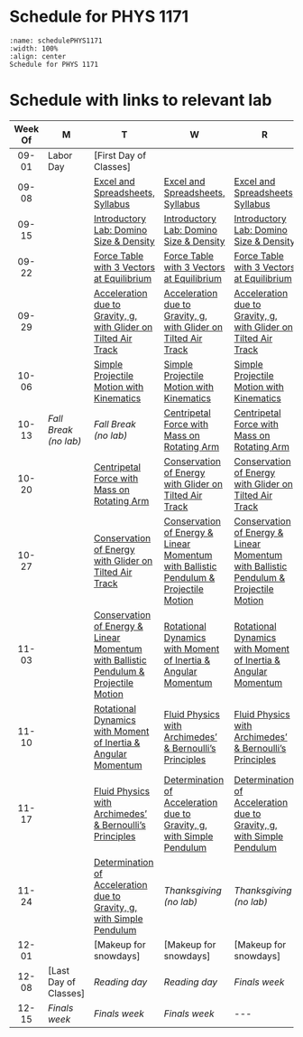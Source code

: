 # Schedule for PHYS 1171

```{figure} ScheduleFigures/2025_Fall_LabSchedulePrintout_1171L_simplified.jpg
:name: schedulePHYS1171
:width: 100%
:align: center
Schedule for PHYS 1171
```

# Schedule with links to relevant lab

| Week Of | M                                                                 | T                                                                 | W                                                                 | R                                                                 | F                                                                 |
|:-------:|-------------------------------------------------------------------|-------------------------------------------------------------------|-------------------------------------------------------------------|-------------------------------------------------------------------|-------------------------------------------------------------------|
| 09-01   | Labor Day                                                         | [First Day of Classes]                                            |                                                                   |                                                                   |                                                                   |
| 09-08   |                                                                   | [Excel and Spreadsheets, Syllabus](https://angelabi.github.io/GenPhysLaboratory/Intro/DataAcquisition.html) | [Excel and Spreadsheets, Syllabus](https://angelabi.github.io/GenPhysLaboratory/Intro/DataAcquisition.html) | [Excel and Spreadsheets, Syllabus](https://angelabi.github.io/GenPhysLaboratory/Intro/DataAcquisition.html) |                                                                   |
| 09-15   |                                                                   | [Introductory Lab: Domino Size & Density](https://angelabi.github.io/GenPhysLaboratory/ExperimentsGenPhysI/IntroLab.html) | [Introductory Lab: Domino Size & Density](https://angelabi.github.io/GenPhysLaboratory/ExperimentsGenPhysI/IntroLab.html) | [Introductory Lab: Domino Size & Density](https://angelabi.github.io/GenPhysLaboratory/ExperimentsGenPhysI/IntroLab.html) |                                                                   |
| 09-22   |                                                                   | [Force Table with 3 Vectors at Equilibrium](https://angelabi.github.io/GenPhysLaboratory/ExperimentsGenPhysI/VectorTable.html) | [Force Table with 3 Vectors at Equilibrium](https://angelabi.github.io/GenPhysLaboratory/ExperimentsGenPhysI/VectorTable.html) | [Force Table with 3 Vectors at Equilibrium](https://angelabi.github.io/GenPhysLaboratory/ExperimentsGenPhysI/VectorTable.html) |                                                                   |
| 09-29   |                                                                   | [Acceleration due to Gravity, g, with Glider on Tilted Air Track](https://angelabi.github.io/GenPhysLaboratory/ExperimentsGenPhysI/AccGTrack.html) | [Acceleration due to Gravity, g, with Glider on Tilted Air Track](https://angelabi.github.io/GenPhysLaboratory/ExperimentsGenPhysI/AccGTrack.html) | [Acceleration due to Gravity, g, with Glider on Tilted Air Track](https://angelabi.github.io/GenPhysLaboratory/ExperimentsGenPhysI/AccGTrack.html) |                                                                   |
| 10-06   |                                                                   | [Simple Projectile Motion with Kinematics](https://angelabi.github.io/GenPhysLaboratory/ExperimentsGenPhysI/SimpleProjectile.html) | [Simple Projectile Motion with Kinematics](https://angelabi.github.io/GenPhysLaboratory/ExperimentsGenPhysI/SimpleProjectile.html) | [Simple Projectile Motion with Kinematics](https://angelabi.github.io/GenPhysLaboratory/ExperimentsGenPhysI/SimpleProjectile.html) |                                                                   |
| 10-13   | *Fall Break <br>(no lab)*                                         | *Fall Break <br>(no lab)*                                         | [Centripetal Force with Mass on Rotating Arm](https://angelabi.github.io/GenPhysLaboratory/ExperimentsGenPhysI/CentripetalForce.html) | [Centripetal Force with Mass on Rotating Arm](https://angelabi.github.io/GenPhysLaboratory/ExperimentsGenPhysI/CentripetalForce.html) |                                                                   |
| 10-20   |                                                                   | [Centripetal Force with Mass on Rotating Arm](https://angelabi.github.io/GenPhysLaboratory/ExperimentsGenPhysI/CentripetalForce.html) | [Conservation of Energy with Glider on Tilted Air Track](https://angelabi.github.io/GenPhysLaboratory/ExperimentsGenPhysI/ConsEnTrack.html) | [Conservation of Energy with Glider on Tilted Air Track](https://angelabi.github.io/GenPhysLaboratory/ExperimentsGenPhysI/ConsEnTrack.html) |                                                                   |
| 10-27   |                                                                   | [Conservation of Energy with Glider on Tilted Air Track](https://angelabi.github.io/GenPhysLaboratory/ExperimentsGenPhysI/ConsEnTrack.html) | [Conservation of Energy & Linear Momentum with Ballistic Pendulum & Projectile Motion](https://angelabi.github.io/GenPhysLaboratory/ExperimentsGenPhysI/BallisticPendulum.html) | [Conservation of Energy & Linear Momentum with Ballistic Pendulum & Projectile Motion](https://angelabi.github.io/GenPhysLaboratory/ExperimentsGenPhysI/BallisticPendulum.html) |                                                                   |
| 11-03   |                                                                   | [Conservation of Energy & Linear Momentum with Ballistic Pendulum & Projectile Motion](https://angelabi.github.io/GenPhysLaboratory/ExperimentsGenPhysI/BallisticPendulum.html) | [Rotational Dynamics with Moment of Inertia & Angular Momentum](https://angelabi.github.io/GenPhysLaboratory/ExperimentsGenPhysI/RotationalMotion.html) | [Rotational Dynamics with Moment of Inertia & Angular Momentum](https://angelabi.github.io/GenPhysLaboratory/ExperimentsGenPhysI/RotationalMotion.html) |                                                                   |
| 11-10   |                                                                   | [Rotational Dynamics with Moment of Inertia & Angular Momentum](https://angelabi.github.io/GenPhysLaboratory/ExperimentsGenPhysI/RotationalMotion.html) | [Fluid Physics with Archimedes’ & Bernoulli’s Principles](https://angelabi.github.io/GenPhysLaboratory/ExperimentsGenPhysI/Fluids.html) | [Fluid Physics with Archimedes’ & Bernoulli’s Principles](https://angelabi.github.io/GenPhysLaboratory/ExperimentsGenPhysI/Fluids.html) |                                                                   |
| 11-17   |                                                                   | [Fluid Physics with Archimedes’ & Bernoulli’s Principles](https://angelabi.github.io/GenPhysLaboratory/ExperimentsGenPhysI/Fluids.html) | [Determination of Acceleration due to Gravity, g, with Simple Pendulum](https://angelabi.github.io/GenPhysLaboratory/ExperimentsGenPhysI/Pendulum.html) | [Determination of Acceleration due to Gravity, g, with Simple Pendulum](https://angelabi.github.io/GenPhysLaboratory/ExperimentsGenPhysI/Pendulum.html) |                                                                   |
| 11-24   |                                                                   | [Determination of Acceleration due to Gravity, g, with Simple Pendulum](https://angelabi.github.io/GenPhysLaboratory/ExperimentsGenPhysI/Pendulum.html) | *Thanksgiving <br>(no lab)*                                       | *Thanksgiving <br>(no lab)*                                       | *Thanksgiving <br>(no lab)*                                       |
| 12-01   |                                                                   | [Makeup for snowdays]                                             | [Makeup for snowdays]                                             | [Makeup for snowdays]                                             |                                                                   |
| 12-08   | [Last Day of Classes]                                             | *Reading day*                                                     | *Reading day*                                                     | *Finals week*                                                     | *Finals week*                                                     |
| 12-15   | *Finals week*                                                     | *Finals week*                                                     | *Finals week*                                                     | ---                                                               | ---                                                               |


